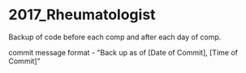 # 2017_Rheumatologist
Backup of code before each comp and after each day of comp.

commit message format - "Back up as of [Date of Commit], [Time of Commit]"
